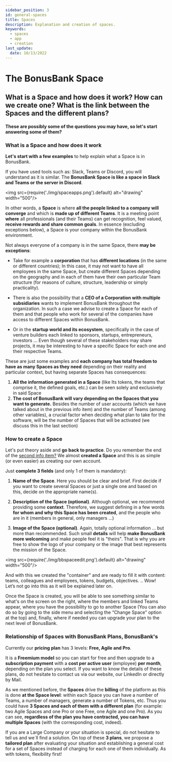 ```yaml
---
sidebar_position: 3
id: general-spaces
title: Spaces
description: Explanation and creation of spaces.
keywords:
  - spaces
  - app
  - creation
last_update:
  date: 10/13/2022
---
```


# The BonusBank Space

## What is a Space and how does it work? How can we create one? What is the link between the Spaces and the different plans?

#### These are possibly some of the questions you may have, so let's start answering some of them?

### What is a Space and how does it work

**Let's start with a few examples** to help explain what a Space is in BonusBank.

If you have used tools such as: Slack, Teams or Discord, you will understand as it is similar. The **BonusBank Space is like a space in Slack and Teams or the server in Discord**.

<img src={require('./img/spaceapps.png').default} alt="drawing" width="500"/>

In other words, a **Space** is where **all the people linked to a company will converge** and which is **made up of different Teams**. It is a meeting point **where** all professionals (and their Teams) can get recognition, feel valued, **receive rewards and share common goals**. In essence (excluding exceptions below), a Space is your company within the BonusBank environment.

Not always everyone of a company is in the same Space, there **may be exceptions**:

- Take for example a **corporation** that has **different locations** (in the same or different countries); In this case, it may not want to have all employees in the same Space, but create different Spaces depending on the geography and in each of them have their own particular Team structure (for reasons of culture, structure, leadership or simply practicality).

- There is also the possibility that a **CEO of a Corporation with multiple subsidiaries** wants to implement BonusBank throughout the organization. In such a case we advise to create a Space for each of them and that people who work for several of the companies have access to different Spaces within BonusBank.

- Or in the **startup world and its ecosystem**, specifically in the case of venture builders each linked to sponsors, startups, entrepreneurs, investors ... Even though several of these stakeholders may share projects, it may be interesting to have a specific Space for each one and their respective Teams.

These are just some examples and **each company has total freedom to have as many Spaces as they need** depending on their reality and particular context, but having separate Spaces has consequences:

1. **All the information generated in a Space** (like Its tokens, the teams that comprise it, the defined goals, etc.) can be seen solely and exclusively in said Space
2. **The cost of BonusBank will vary depending on the Spaces that you want to generate.** Besides the number of user accounts (which we have talked about in the previous info item) and the number of Teams (among other variables), a crucial factor when deciding what plan to take for the software, will be the number of Spaces that will be activated (we discuss this in the last section)

### How to create a Space

Let's put theory aside and **go back to practice**. Do you remember the end of the [second info item?](https://docs.bonusbank.eu/books/app-documentation/page/how-to-create-a-bonusbank-account) We almost **created a Space** and this is as simple (or even easier) as creating our own account.

Just **complete 3 fields** (and only 1 of them is mandatory):

1. **Name of the Space**. Here you should be clear and brief. First decide if you want to create several Spaces or just a single one and based on this, decide on the appropriate name(s).

2. **Description of the Space (optional)**. Although optional, we recommend providing some **context**. Therefore, we suggest defining in a few words **for whom and why this Space has been created**, and the people who are in it (members in general, only managers ...)

3. **Image of the Space (optional)**. Again, totally optional information ... but more than recommended. Such small **details** will help **make BonusBank more welcoming** and make people feel it is "theirs". That is why you are free to show the logo of your company or the image that best represents the mission of the Space.

<img src={require('./img/bbspaceedit.png').default} alt="drawing" width="500"/>

And with this we created the "container" and are ready to fill it with content: teams, colleagues and employees, tokens, budgets, objectives. .. Wow! Let’s not go into this as it will be explained later on.

Once the Space is created, you will be able to see something similar to what's on the screen on the right, where the members and linked Teams appear, where you have the possibility to go to another Space (You can also do so by going to the side menu and selecting the “Change Space” option at the top) and, finally, where if needed you can upgrade your plan to the next level of BonusBank.

### Relationship of Spaces with BonusBank Plans, BonusBank's

Currently our **pricing plan** has 3 levels: **Free, Agile and Pro**.

It is a **Freemium model** so you can start for free and then upgrade to a **subscription payment** with a **cost per active user** (employee) **per month**, depending on the plan you select. If you want to know the details of these plans, do not hesitate to contact us via our website, our LinkedIn or directly by Mail.

As we mentioned before, the **Spaces** drive the **billing** of the platform as this is done **at the Space level**: within each Space you can have a number of Teams, a number of managers, generate a number of Tokens, etc. Thus you could have **3 Spaces and each of them with a different plan** (for example: two Agile Spaces and one Pro or one Free, one Agile and one Pro). As you can see, **regardless of the plan you have contracted, you can have multiple Spaces** (with the corresponding cost, indeed).

If you are a Large Company or your situation is special, do not hesitate to tell us and we´ll find a solution. On top of these **3 plans**, we propose a **tailored plan** after evaluating your situation and establishing a general cost for a set of Spaces instead of charging for each one of them individually. As with tokens, flexibility first!
